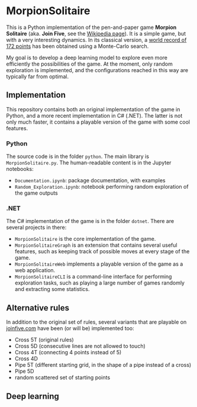 MorpionSolitaire
================

This is a Python implementation of the pen-and-paper game **Morpion Solitaire** (aka. **Join Five**, see the [Wikipedia page](https://en.wikipedia.org/wiki/Join_Five)).
It is a simple game, but with a very interesting dynamics. In its classical version, a [world record of 172 points](http://www.chrisrosin.com/morpion/index.html) has been obtained using a Monte-Carlo search.

My goal is to develop a deep learning model to explore even more efficiently the possibilities of the game. At the moment, only random exploration is implemented, and the configurations reached in this way are typically far from optimal.


Implementation
--------------

This repository contains both an original implementation of the game in Python, and a more recent implementation in C# (.NET). The latter is not only much faster, it contains a playable version of the game with some cool features.

### Python

The source code is in the folder `python`. The main library is `MorpionSolitaire.py`. The human-readable content is in the Jupyter notebooks:
- `Documentation.ipynb`: package documentation, with examples
- `Random_Exploration.ipynb`: notebook performing random exploration of the game outputs

### .NET

The C# implementation of the game is in the folder `dotnet`. There are several projects in there:
- `MorpionSolitaire` is the core implementation of the game.
- `MorpionSolitaireGraph` is an extension that contains several useful features, such as keeping track of possible moves at every stage of the game.
- `MorpionSolitaireWeb` implements a playable version of the game as a web application.
- `MorpionSolitaireCLI` is a command-line interface for performing exploration tasks, such as playing a large number of games randomly and extracting some statistics.


Alternative rules
-----------------

In addition to the original set of rules, several variants that are playable on [joinfive.com](http://joinfive.com/) have been (or will be) implemented too:
- Cross 5T (original rules)
- Cross 5D (consecutive lines are not allowed to touch)
- Cross 4T (connecting 4 points instead of 5)
- Cross 4D
- Pipe 5T (different starting grid, in the shape of a pipe instead of a cross)
- Pipe 5D
- random scattered set of starting points


Deep learning
-------------

